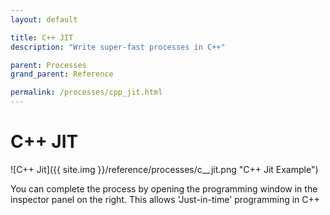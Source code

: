 ```yaml
---
layout: default

title: C++ JIT
description: "Write super-fast processes in C++"

parent: Processes
grand_parent: Reference

permalink: /processes/cpp_jit.html
---
```

# C++ JIT

![C++ Jit]({{ site.img }}/reference/processes/c__jit.png "C++ Jit Example")

You can complete the process by opening the programming window in the inspector panel on the right.
This allows 'Just-in-time' programming in C++
